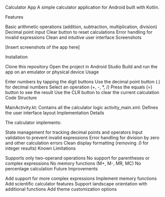 Calculator App
A simple calculator application for Android built with Kotlin.

Features

Basic arithmetic operations (addition, subtraction, multiplication, division)
Decimal point input
Clear button to reset calculations
Error handling for invalid expressions
Clean and intuitive user interface
Screenshots

[Insert screenshots of the app here]

Installation

Clone this repository
Open the project in Android Studio
Build and run the app on an emulator or physical device
Usage

Enter numbers by tapping the digit buttons
Use the decimal point button (.) for decimal numbers
Select an operation (+, -, *, /)
Press the equals (=) button to see the result
Use the CLR button to clear the current calculation
Code Structure

MainActivity.kt: Contains all the calculator logic
activity_main.xml: Defines the user interface layout
Implementation Details

The calculator implements:

State management for tracking decimal points and operators
Input validation to prevent invalid expressions
Error handling for division by zero and other calculation errors
Clean display formatting (removing .0 for integer results)
Known Limitations

Supports only two-operand operations
No support for parentheses or complex expressions
No memory functions (M+, M-, MR, MC)
No percentage calculation
Future Improvements

Add support for more complex expressions
Implement memory functions
Add scientific calculator features
Support landscape orientation with additional functions
Add theme customization options
